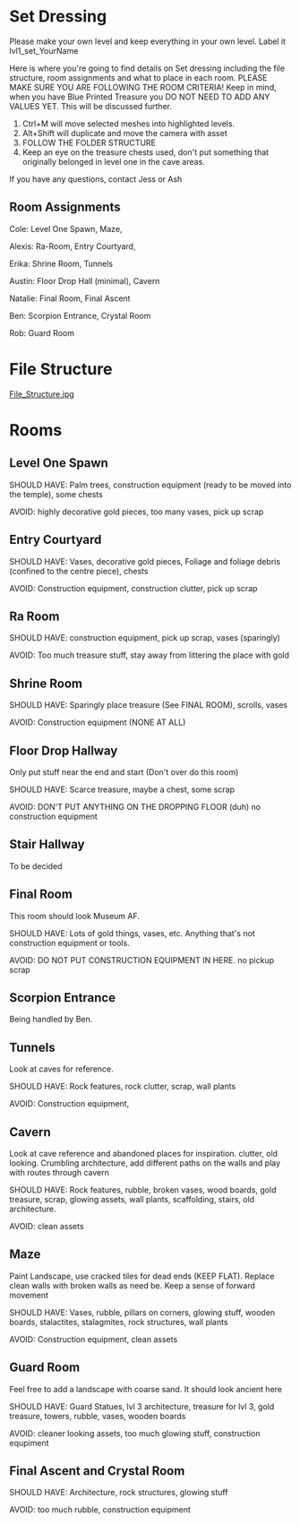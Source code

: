 # Set Dressing
Please make your own level and keep everything in your own level. Label it lvl1_set_YourName

Here is where you're going to find details on Set dressing including the file structure, room assignments and what to place in each room. PLEASE MAKE SURE YOU ARE FOLLOWING THE ROOM CRITERIA! Keep in mind, when you have Blue Printed Treasure you DO NOT NEED TO ADD ANY VALUES YET. This will be discussed further.
1. Ctrl+M will move selected meshes into highlighted levels.
1. Alt+Shift will duplicate and move the camera with asset
1. FOLLOW THE FOLDER STRUCTURE
1. Keep an eye on the treasure chests used, don't put something that originally belonged in level one in the cave areas.

If you have any questions, contact Jess or Ash

## Room Assignments

Cole: Level One Spawn, Maze,

Alexis: Ra-Room, Entry Courtyard,

Erika: Shrine Room, Tunnels 

Austin: Floor Drop Hall (minimal), Cavern

Natalie: Final Room, Final Ascent

Ben: Scorpion Entrance, Crystal Room

Rob: Guard Room


# File Structure
[File_Structure.jpg](wiki-attachment:File_Structure.jpg)
# Rooms

## Level One Spawn

SHOULD HAVE: Palm trees, construction equipment (ready to be moved into the temple), some chests

AVOID: highly decorative gold pieces, too many vases, pick up scrap

## Entry Courtyard
SHOULD HAVE: Vases, decorative gold pieces, Foliage and foliage debris (confined to the centre piece), chests

AVOID: Construction equipment, construction clutter, pick up scrap
## Ra Room
SHOULD HAVE: construction equipment, pick up scrap, vases (sparingly)

AVOID: Too much treasure stuff, stay away from littering the place with gold

## Shrine Room

SHOULD HAVE: Sparingly place treasure (See FINAL ROOM), scrolls, vases

AVOID: Construction equipment (NONE AT ALL)

## Floor Drop Hallway
Only put stuff near the end and start (Don't over do this room)

SHOULD HAVE: Scarce treasure, maybe  a chest, some scrap

AVOID: DON'T PUT ANYTHING ON THE DROPPING FLOOR (duh) no construction equipment

## Stair Hallway
To be decided

## Final Room
This room should look Museum AF.

SHOULD HAVE: Lots of gold things, vases, etc. Anything that's not construction equipment or tools.

AVOID: DO NOT PUT CONSTRUCTION EQUIPMENT IN HERE. no pickup scrap

## Scorpion Entrance
Being handled by Ben.

## Tunnels

Look at caves for reference. 

SHOULD HAVE: Rock features, rock clutter, scrap, wall plants

AVOID: Construction equipment, 

## Cavern

Look at cave reference and abandoned places for inspiration. clutter, old looking. Crumbling architecture, add different paths on the walls and play with routes through cavern

SHOULD HAVE: Rock features, rubble, broken vases, wood boards, gold treasure, scrap, glowing assets, wall plants, scaffolding, stairs, old architecture.

AVOID: clean assets

## Maze

Paint Landscape, use cracked tiles for dead ends (KEEP FLAT). Replace clean walls with broken walls as need be. Keep a sense of forward movement

SHOULD HAVE: Vases, rubble, pillars on corners, glowing stuff, wooden boards, stalactites, stalagmites, rock structures, wall plants

AVOID: Construction equipment, clean assets

## Guard Room

Feel free to add a landscape with coarse sand. It should look ancient here

SHOULD HAVE: Guard Statues, lvl 3 architecture, treasure for lvl 3, gold treasure, towers, rubble, vases, wooden boards

AVOID: cleaner looking assets, too much glowing stuff, construction equpiment

## Final Ascent and Crystal Room

SHOULD HAVE: Architecture, rock structures, glowing stuff

AVOID: too much rubble, construction equipment